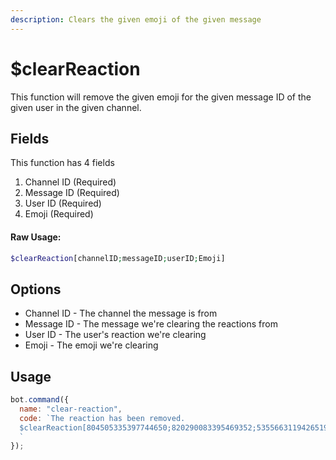 ```yaml
---
description: Clears the given emoji of the given message
---
```


# $clearReaction

This function will remove the given emoji for the given message ID of the given user in the given channel.

## Fields

This function has 4 fields

1. Channel ID \(Required\)
2. Message ID \(Required\)
3. User ID \(Required\)
4. Emoji \(Required\)

#### Raw Usage: 
```php
$clearReaction[channelID;messageID;userID;Emoji]
```

## Options

* Channel  ID - The channel the message is from
* Message ID - The message we're clearing the reactions from
* User ID - The user's reaction we're clearing
* Emoji - The emoji we're clearing

## Usage

```javascript
bot.command({
  name: "clear-reaction",
  code: `The reaction has been removed.
  $clearReaction[804505335397744650;820290083395469352;535566311942651924;👍]
  `
});

```

